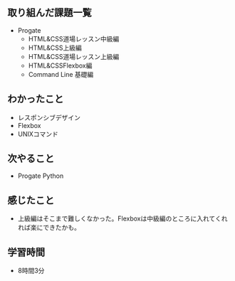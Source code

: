 ## 取り組んだ課題一覧
- Progate
  - HTML&CSS道場レッスン中級編
  - HTML&CSS上級編
  - HTML&CSS道場レッスン上級編
  - HTML&CSSFlexbox編
  - Command Line 基礎編
## わかったこと
- レスポンシブデザイン
- Flexbox
- UNIXコマンド
## 次やること
- Progate Python
## 感じたこと
- 上級編はそこまで難しくなかった。Flexboxは中級編のところに入れてくれれば楽にできたかも。
## 学習時間
- 8時間3分
